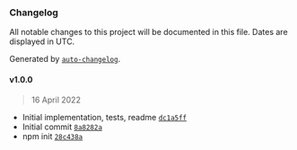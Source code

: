 ### Changelog

All notable changes to this project will be documented in this file. Dates are displayed in UTC.

Generated by [`auto-changelog`](https://github.com/CookPete/auto-changelog).

#### v1.0.0

> 16 April 2022

- Initial implementation, tests, readme [`dc1a5ff`](https://github.com/ljharb/mock-property/commit/dc1a5ff66da575e7714529854f4608cb91c01729)
- Initial commit [`8a8282a`](https://github.com/ljharb/mock-property/commit/8a8282ab7fe07083d497e991dac582ebc362ea30)
- npm init [`28c438a`](https://github.com/ljharb/mock-property/commit/28c438a5352c9b3a9a983cb9dfd9b1f37e04cc52)
